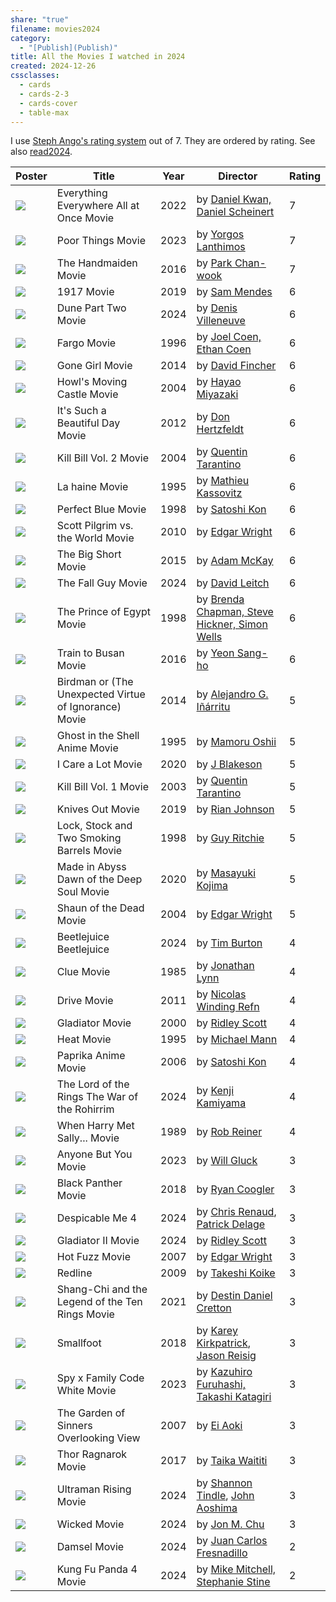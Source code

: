 ```yaml
---
share: "true"
filename: movies2024
category:
  - "[Publish](Publish)"
title: All the Movies I watched in 2024
created: 2024-12-26
cssclasses:
  - cards
  - cards-2-3
  - cards-cover
  - table-max
---
```

I use [Steph Ango's rating system](https://stephango.com/vault#:~:text=Rating%20system,a%20bad%20way) out of 7. They are ordered by rating. See also [read2024](./read2024).

| Poster                                                                                                                                                  | Title                                                 | Year | Director                                                                                      | Rating |
| ------------------------------------------------------------------------------------------------------------------------------------------------------- | ----------------------------------------------------- | ---- | --------------------------------------------------------------------------------------------- | ------ |
| ![](https://m.media-amazon.com/images/M/MV5BYTdiOTIyZTQtNmQ1OS00NjZlLWIyMTgtYzk5Y2M3ZDVmMDk1XkEyXkFqcGdeQXVyMTAzMDg4NzU0._V1_SX300.jpg)                 | Everything Everywhere All at Once Movie               | 2022 | by [Daniel Kwan, Daniel Scheinert](Daniel%20Kwan,%20Daniel%20Scheinert)                           | 7      |
| ![](https://m.media-amazon.com/images/M/MV5BNGIyYWMzNjktNDE3MC00YWQyLWEyMmEtN2ZmNzZhZDk3NGJlXkEyXkFqcGdeQXVyMTUzMTg2ODkz._V1_SX300.jpg)                 | Poor Things Movie                                     | 2023 | by [Yorgos Lanthimos](Yorgos%20Lanthimos)                                                     | 7      |
| ![](https://m.media-amazon.com/images/M/MV5BNDJhYTk2MTctZmVmOS00OTViLTgxNjQtMzQxOTRiMDdmNGRjXkEyXkFqcGdeQXVyMTMxODk2OTU@._V1_SX300.jpg)                 | The Handmaiden Movie                                  | 2016 | by [Park Chan-wook](Park%20Chan-wook)                                                         | 7      |
| ![](https://m.media-amazon.com/images/M/MV5BOTdmNTFjNDEtNzg0My00ZjkxLTg1ZDAtZTdkMDc2ZmFiNWQ1XkEyXkFqcGdeQXVyNTAzNzgwNTg@._V1_SX300.jpg)                 | 1917 Movie                                            | 2019 | by [Sam Mendes](Sam%20Mendes)                                                                 | 6      |
| ![](https://m.media-amazon.com/images/M/MV5BN2QyZGU4ZDctOWMzMy00NTc5LThlOGQtODhmNDI1NmY5YzAwXkEyXkFqcGdeQXVyMDM2NDM2MQ@@._V1_SX300.jpg)                 | Dune Part Two Movie                                   | 2024 | by [Denis Villeneuve](Denis%20Villeneuve)                                                     | 6      |
| ![](https://m.media-amazon.com/images/M/MV5BNDJiZDgyZjctYmRjMS00ZjdkLTkwMTEtNGU1NDg3NDQ0Yzk1XkEyXkFqcGdeQXVyNzkwMjQ5NzM@._V1_SX300.jpg)                 | Fargo Movie                                           | 1996 | by [Joel Coen, Ethan Coen](Joel%20Coen,%20Ethan%20Coen)                                           | 6      |
| ![](https://m.media-amazon.com/images/M/MV5BMTk0MDQ3MzAzOV5BMl5BanBnXkFtZTgwNzU1NzE3MjE@._V1_SX300.jpg)                                                 | Gone Girl Movie                                       | 2014 | by [David Fincher](David%20Fincher)                                                           | 6      |
| ![](https://m.media-amazon.com/images/M/MV5BMTY1OTg0MjE3MV5BMl5BanBnXkFtZTcwNTUxMTkyMQ@@._V1_SX300.jpg)                                                 | Howl's Moving Castle Movie                            | 2004 | by [Hayao Miyazaki](Hayao%20Miyazaki)                                                      | 6      |
| ![](https://m.media-amazon.com/images/M/MV5BM2Y0YjBiNjAtZjMwZS00ZGY4LWE0MWItMGE5MWI3ZWRmODAyXkEyXkFqcGdeQXVyMjM5NDU5ODY@._V1_SX300.jpg)                 | It's Such a Beautiful Day Movie                       | 2012 | by [Don Hertzfeldt](Don%20Hertzfeldt)                                                         | 6      |
| ![](https://m.media-amazon.com/images/M/MV5BNmFiYmJmN2QtNWQwMi00MzliLThiOWMtZjQxNGRhZTQ1MjgyXkEyXkFqcGdeQXVyNzQ1ODk3MTQ@._V1_SX300.jpg)                 | Kill Bill Vol. 2 Movie                                | 2004 | by [Quentin Tarantino](Quentin%20Tarantino)                                                   | 6      |
| ![](https://m.media-amazon.com/images/M/MV5BOTQxOGU0OWUtMzExYy00ZjIxLWJmMzAtNTI1Y2YxYTMxN2RkXkEyXkFqcGdeQXVyMjUzOTY1NTc@._V1_SX300.jpg)                 | La haine Movie                                        | 1995 | by [Mathieu Kassovitz](Mathieu%20Kassovitz)                                                   | 6      |
| ![](https://m.media-amazon.com/images/M/MV5BMmMzOWNhNTYtYmY0My00OGJiLWIzNDUtZWRhNGY0NWFjNzFmXkEyXkFqcGdeQXVyNjUxMDQ0MTg@._V1_SX300.jpg)                 | Perfect Blue Movie                                    | 1998 | by [Satoshi Kon](Satoshi%20Kon)                                                            | 6      |
| ![](https://m.media-amazon.com/images/M/MV5BNWI5ODc4MTAtN2U2NC00ZDk3LWE3NjAtNjIyODE2YTlhYjYwXkEyXkFqcGdeQXVyOTA3ODI3NDA@._V1_SX300.jpg)                 | Scott Pilgrim vs. the World Movie                     | 2010 | by [Edgar Wright](Edgar%20Wright)                                                             | 6      |
| ![](https://m.media-amazon.com/images/M/MV5BNDc4MThhN2EtZjMzNC00ZDJmLThiZTgtNThlY2UxZWMzNjdkXkEyXkFqcGdeQXVyNDk3NzU2MTQ@._V1_SX300.jpg)                 | The Big Short Movie                                   | 2015 | by [Adam McKay](Adam%20McKay)                                                                 | 6      |
| ![](https://m.media-amazon.com/images/M/MV5BMjA5ZjA3ZjMtMzg2ZC00ZDc4LTk3MTctYTE1ZTUzZDIzMjQyXkEyXkFqcGdeQXVyMTM1NjM2ODg1._V1_SX300.jpg)                 | The Fall Guy Movie                                    | 2024 | by [David Leitch](David%20Leitch)                                                             | 6      |
| ![](https://m.media-amazon.com/images/M/MV5BOWNjMjgyNmMtNWMzZC00YjI4LWI1NmUtMTY0ZTA0ZDQ4Y2EwXkEyXkFqcGdeQXVyNTUyMzE4Mzg@._V1_SX300.jpg)                 | The Prince of Egypt Movie                             | 1998 | by [Brenda Chapman, Steve Hickner, Simon Wells](Brenda%20Chapman,%20Steve%20Hickner,%20Simon%20Wells) | 6      |
| ![](https://m.media-amazon.com/images/M/MV5BMTkwOTQ4OTg0OV5BMl5BanBnXkFtZTgwMzQyOTM0OTE@._V1_SX300.jpg)                                                 | Train to Busan Movie                                  | 2016 | by [Yeon Sang-ho](Yeon%20Sang-ho)                                                             | 6      |
| ![](https://m.media-amazon.com/images/M/MV5BODAzNDMxMzAxOV5BMl5BanBnXkFtZTgwMDMxMjA4MjE@._V1_SX300.jpg)                                                 | Birdman or (The Unexpected Virtue of Ignorance) Movie | 2014 | by [Alejandro G. Iñárritu](Alejandro%20G.%20I%C3%B1%C3%A1rritu)                                           | 5      |
| ![](https://m.media-amazon.com/images/M/MV5BYWRiYjQyOGItNzQ1Mi00MGI1LWE3NjItNTg1ZDQwNjUwNDM2XkEyXkFqcGdeQXVyNTAyODkwOQ@@._V1_SX300.jpg)                 | Ghost in the Shell Anime Movie                        | 1995 | by [Mamoru Oshii](Mamoru%20Oshii)                                                             | 5      |
| ![](https://m.media-amazon.com/images/M/MV5BYWU2ZTRhNDMtMWYxMC00ZTVkLThjZmItZGY4MGU0YmZlMjJlXkEyXkFqcGdeQXVyMTkxNjUyNQ@@._V1_SX300.jpg)                 | I Care a Lot Movie                                    | 2020 | by [J Blakeson](J%20Blakeson)                                                                 | 5      |
| ![](https://m.media-amazon.com/images/M/MV5BNzM3NDFhYTAtYmU5Mi00NGRmLTljYjgtMDkyODQ4MjNkMGY2XkEyXkFqcGdeQXVyNzkwMjQ5NzM@._V1_SX300.jpg)                 | Kill Bill Vol. 1 Movie                                | 2003 | by [Quentin Tarantino](Quentin%20Tarantino)                                                   | 5      |
| ![](https://m.media-amazon.com/images/M/MV5BMGUwZjliMTAtNzAxZi00MWNiLWE2NzgtZGUxMGQxZjhhNDRiXkEyXkFqcGdeQXVyNjU1NzU3MzE@._V1_SX300.jpg)                 | Knives Out Movie                                      | 2019 | by [Rian Johnson](Rian%20Johnson)                                                             | 5      |
| ![](https://m.media-amazon.com/images/M/MV5BMTAyN2JmZmEtNjAyMy00NzYwLThmY2MtYWQ3OGNhNjExMmM4XkEyXkFqcGdeQXVyNDk3NzU2MTQ@._V1_SX300.jpg)                 | Lock, Stock and Two Smoking Barrels Movie             | 1998 | by [Guy Ritchie](Guy%20Ritchie)                                                               | 5      |
| ![](https://m.media-amazon.com/images/M/MV5BZDhjM2Y5MTEtZGQyZC00MzFmLTg5YmEtZDk4M2Q0NzJjODg5XkEyXkFqcGdeQXVyMzExMzk5MTQ@._V1_SX300.jpg)                 | Made in Abyss Dawn of the Deep Soul Movie             | 2020 | by [Masayuki Kojima](Masayuki%20Kojima)                                                       | 5      |
| ![](https://m.media-amazon.com/images/M/MV5BMTg5Mjk2NDMtZTk0Ny00YTQ0LWIzYWEtMWI5MGQ0Mjg1OTNkXkEyXkFqcGdeQXVyNzkwMjQ5NzM@._V1_SX300.jpg)                 | Shaun of the Dead Movie                               | 2004 | by [Edgar Wright](Edgar%20Wright)                                                             | 5      |
| ![](https://m.media-amazon.com/images/M/MV5BYmRlYzE3ZTYtNjIyZi00MWYyLWEzZDItOWI5NzM1Yjc0NmI5XkEyXkFqcGc@._V1_SX300.jpg)                                 | Beetlejuice Beetlejuice                               | 2024 | by [Tim Burton](Tim%20Burton)                                                                 | 4      |
| ![](https://m.media-amazon.com/images/M/MV5BM2VlNTE1ZmMtOTAyNS00ODYwLWFmY2MtZWEzOTE2YjE1NDE2XkEyXkFqcGdeQXVyNDk3NzU2MTQ@._V1_SX300.jpg)                 | Clue Movie                                            | 1985 | by [Jonathan Lynn](Jonathan%20Lynn)                                                           | 4      |
| ![](https://m.media-amazon.com/images/M/MV5BZjY5ZjQyMjMtMmEwOC00Nzc2LTllYTItMmU2MzJjNTg1NjY0XkEyXkFqcGdeQXVyNjQ1MTMzMDQ@._V1_SX300.jpg)                 | Drive Movie                                           | 2011 | by [Nicolas Winding Refn](Nicolas%20Winding%20Refn)                                             | 4      |
| ![](https://m.media-amazon.com/images/M/MV5BMDliMmNhNDEtODUyOS00MjNlLTgxODEtN2U3NzIxMGVkZTA1L2ltYWdlXkEyXkFqcGdeQXVyNjU0OTQ0OTY@._V1_SX300.jpg)         | Gladiator Movie                                       | 2000 | by [Ridley Scott](Ridley%20Scott)                                                             | 4      |
| ![](https://m.media-amazon.com/images/M/MV5BYjZjNTJlZGUtZTE1Ny00ZDc4LTgwYjUtMzk0NDgwYzZjYTk1XkEyXkFqcGdeQXVyNjU0OTQ0OTY@._V1_SX300.jpg)                 | Heat Movie                                            | 1995 | by [Michael Mann](Michael%20Mann)                                                             | 4      |
| ![](https://m.media-amazon.com/images/M/MV5BNDI4MGEwZDAtZDg0Yy00MjFhLTg1MjctODdmZTMyNTUyNDI3L2ltYWdlXkEyXkFqcGdeQXVyNTAyODkwOQ@@._V1_SX300.jpg)         | Paprika Anime Movie                                   | 2006 | by [Satoshi Kon](Satoshi%20Kon)                                                            | 4      |
| ![](https://m.media-amazon.com/images/M/MV5BMmU1YzZkMjAtYjNjOC00ZDFhLWE3Y2QtZTM2ZTdkZWM1OGM3XkEyXkFqcGc@._V1_SX300.jpg)                                 | The Lord of the Rings The War of the Rohirrim         | 2024 | by [Kenji Kamiyama](Kenji%20Kamiyama)                                                         | 4      |
| ![](https://m.media-amazon.com/images/M/MV5BMjE0ODEwNjM2NF5BMl5BanBnXkFtZTcwMjU2Mzg3NA@@._V1_SX300.jpg)                                                 | When Harry Met Sally... Movie                         | 1989 | by [Rob Reiner](Rob%20Reiner)                                                                 | 4      |
| ![](https://m.media-amazon.com/images/M/MV5BOTVhZGU2OWQtNDM1Ni00MzM3LTgzYjgtOTEwYzQzOWZjNTIyXkEyXkFqcGdeQXVyMTcwOTQzOTYy._V1_SX300.jpg)                 | Anyone But You Movie                                  | 2023 | by [Will Gluck](Will%20Gluck)                                                                 | 3      |
| ![](https://m.media-amazon.com/images/M/MV5BMTg1MTY2MjYzNV5BMl5BanBnXkFtZTgwMTc4NTMwNDI@._V1_SX300.jpg)                                                 | Black Panther Movie                                   | 2018 | by [Ryan Coogler](Ryan%20Coogler)                                                             | 3      |
| ![](https://m.media-amazon.com/images/M/MV5BNzY0ZTlhYzgtOTgzZC00ZTg2LTk4NTEtZDllM2E2NGE5Njg2XkEyXkFqcGc@._V1_SX300.jpg)                                 | Despicable Me 4                                       | 2024 | by [Chris Renaud](Chris%20Renaud), [Patrick Delage](Patrick%20Delage)                         | 3      |
| ![](https://m.media-amazon.com/images/M/MV5BMWYzZTM5ZGQtOGE5My00NmM2LWFlMDEtMGNjYjdmOWM1MzA1XkEyXkFqcGc@._V1_SX300.jpg)                                 | Gladiator II Movie                                    | 2024 | by [Ridley Scott](Ridley%20Scott)                                                             | 3      |
| ![](https://m.media-amazon.com/images/M/MV5BMzg4MDJhMDMtYmJiMS00ZDZmLThmZWUtYTMwZDM1YTc5MWE2XkEyXkFqcGdeQXVyNjU0OTQ0OTY@._V1_SX300.jpg)                 | Hot Fuzz Movie                                        | 2007 | by [Edgar Wright](Edgar%20Wright)                                                             | 3      |
| ![](https://m.media-amazon.com/images/M/MV5BMDQ4MzU1NjUtOGE5Mi00MTIyLTk2NjItMGIyM2RiZDNmMDU0L2ltYWdlL2ltYWdlXkEyXkFqcGdeQXVyNTAyODkwOQ@@._V1_SX300.jpg) | Redline                                               | 2009 | by [Takeshi Koike](Takeshi%20Koike)                                                           | 3      |
| ![](https://m.media-amazon.com/images/M/MV5BNTliYjlkNDQtMjFlNS00NjgzLWFmMWEtYmM2Mzc2Zjg3ZjEyXkEyXkFqcGdeQXVyMTkxNjUyNQ@@._V1_SX300.jpg)                 | Shang-Chi and the Legend of the Ten Rings Movie       | 2021 | by [Destin Daniel Cretton](Destin%20Daniel%20Cretton)                                           | 3      |
| ![](https://m.media-amazon.com/images/M/MV5BZjBjYWQxMTQtMThiZS00NjZkLWE1ZjctMzE2ZTgxZmJmMWQ1XkEyXkFqcGc@._V1_SX300.jpg)                                 | Smallfoot                                             | 2018 | by [Karey Kirkpatrick](Karey%20Kirkpatrick), [Jason Reisig](Jason%20Reisig)                   | 3      |
| ![](https://m.media-amazon.com/images/M/MV5BMjU5YzU4YmMtNGM2Mi00ZThkLTljMGItYjhmYmQ1NjhhNjc5XkEyXkFqcGdeQXVyMTEzMTI1Mjk3._V1_SX300.jpg)                 | Spy x Family Code White Movie                         | 2023 | by [Kazuhiro Furuhashi, Takashi Katagiri](Kazuhiro%20Furuhashi,%20Takashi%20Katagiri)             | 3      |
| ![](https://m.media-amazon.com/images/M/MV5BODQ4MWM1NTUtMzM2OC00NTRlLWJkNjgtOTUzZGVlYmY0NzlhXkEyXkFqcGdeQXVyNTgyNTA4MjM@._V1_SX300.jpg)                 | The Garden of Sinners Overlooking View                | 2007 | by [Ei Aoki](Ei%20Aoki)                                                                       | 3      |
| ![](https://m.media-amazon.com/images/M/MV5BMjMyNDkzMzI1OF5BMl5BanBnXkFtZTgwODcxODg5MjI@._V1_SX300.jpg)                                                 | Thor Ragnarok Movie                                   | 2017 | by [Taika Waititi](Taika%20Waititi)                                                           | 3      |
| ![](https://m.media-amazon.com/images/M/MV5BNDE2NzQ5N2YtMTlkNy00ODI2LWEyZDctODY4OTgxMWMxYmE2XkEyXkFqcGdeQXVyMTEzMTI1Mjk3._V1_SX300.jpg)                 | Ultraman Rising Movie                                 | 2024 | by [Shannon Tindle](Shannon%20Tindle), [John Aoshima](John%20Aoshima)                         | 3      |
| ![](https://m.media-amazon.com/images/M/MV5BOWMwYjYzYmMtMWQ2Ni00NWUwLTg2MzAtYzkzMDBiZDIwOTMwXkEyXkFqcGc@._V1_SX300.jpg)                                 | Wicked Movie                                          | 2024 | by [Jon M. Chu](Jon%20M.%20Chu)                                                                 | 3      |
| ![](https://m.media-amazon.com/images/M/MV5BODRiMTA4NGMtOTQzZC00OWFjLWFmODctMjY2ZTcwYjI5NDMyXkEyXkFqcGdeQXVyMDc5ODIzMw@@._V1_SX300.jpg)                 | Damsel Movie                                          | 2024 | by [Juan Carlos Fresnadillo](Juan%20Carlos%20Fresnadillo)                                       | 2      |
| ![](https://m.media-amazon.com/images/M/MV5BZDY0YzI0OTctYjVhYy00MTVhLWE0NTgtYTRmYTBmOTE3YTViXkEyXkFqcGdeQXVyMTUzMTg2ODkz._V1_SX300.jpg)                 | Kung Fu Panda 4 Movie                                 | 2024 | by [Mike Mitchell, Stephanie Stine](Mike%20Mitchell,%20Stephanie%20Stine)                         | 2      |
